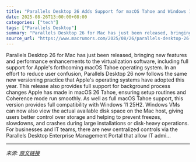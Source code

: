 ```yaml
---
title: "Parallels Desktop 26 Adds Support for macOS Tahoe and Windows 11 2025 Update"
date: 2025-08-26T13:00:00+08:00
categories: ["tech"]
tags: ["Parallels Desktop"]
summary: "Parallels Desktop 26 for Mac has just been released, bringing new features and performance enhancements to the virtualization software, including full support for Apple's forthcoming macOS Tahoe opera"
source_url: "https://www.macrumors.com/2025/08/26/parallels-desktop-26-macos-tahoe-support/"
---
```


Parallels Desktop 26 for Mac has just been released, bringing new features and performance enhancements to the virtualization software, including full support for Apple's forthcoming macOS Tahoe operating system. In an effort to reduce user confusion, Parallels Desktop 26 now follows the same new versioning practice that Apple's operating systems have adopted this year. This release also provides full support for background process changes Apple has made in macOS 26 Tahoe, ensuring setup routines and Coherence mode run smoothly. As well as full macOS Tahoe support, this version provides full compatibility with Windows 11 25H2. Windows VMs can now also view the actual available disk space on the Mac host, giving users better control over storage and helping to prevent freezes, slowdowns, and crashes during large installations or disk-heavy operations. For businesses and IT teams, there are new centralized controls via the Parallels Desktop Enterprise Management Portal that allow IT admi...

---

*来源: [原文链接](https://www.macrumors.com/2025/08/26/parallels-desktop-26-macos-tahoe-support/)*

